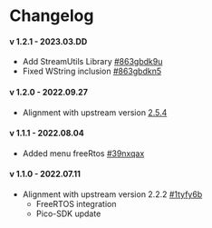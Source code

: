 # Changelog

#### v 1.2.1 - 2023.03.DD
* Add StreamUtils Library [#863gbdk9u](https://app.clickup.com/t/863gbdk9u)
* Fixed WString inclusion [#863gbdkn5](https://app.clickup.com/t/863gbdkn5)

#### v 1.2.0 - 2022.09.27
* Alignment with upstream version [2.5.4](https://github.com/earlephilhower/arduino-pico/releases/tag/2.5.4)

#### v 1.1.1 - 2022.08.04
* Added menu freeRtos [#39nxqax](https://app.clickup.com/t/39nxqax)

#### v 1.1.0 - 2022.07.11
* Alignment with upstream version 2.2.2 [#1tyfy6b](https://app.clickup.com/t/1tyfy6b)
    * FreeRTOS integration
    * Pico-SDK update
